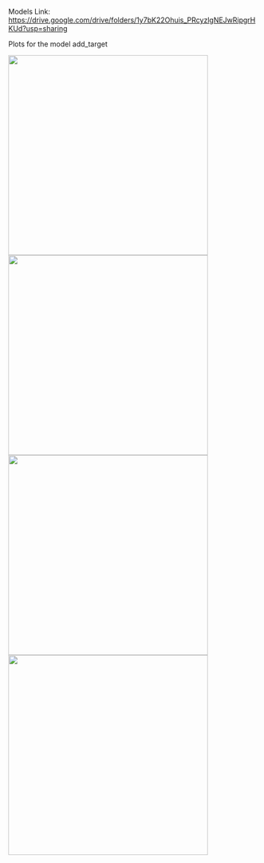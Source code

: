 Models Link: https://drive.google.com/drive/folders/1y7bK22Ohuis_PRcyzlgNEJwRipgrHKUd?usp=sharing

Plots for the model add_target 

<div style="display: flex; flex-wrap: wrap;">
  <img src="https://github.com/parthivdholaria/NLP-Project-24/blob/Shreyas/ERC/ERC_Utterance_Level/BERT_Embedding/BERTForSequenceClassification/plots/add_target/weighted_f1.png" width="400" />
  <img src="https://github.com/parthivdholaria/NLP-Project-24/blob/Shreyas/ERC/ERC_Utterance_Level/BERT_Embedding/BERTForSequenceClassification/plots/add_target/macro_f1.png" width="400" />
  <img src="https://github.com/parthivdholaria/NLP-Project-24/blob/Shreyas/ERC/ERC_Utterance_Level/BERT_Embedding/BERTForSequenceClassification/plots/add_target/loss.png" width="400" />
  <img src="https://github.com/parthivdholaria/NLP-Project-24/blob/Shreyas/ERC/ERC_Utterance_Level/BERT_Embedding/BERTForSequenceClassification/plots/add_target/accuracy.png" width="400" />
</div>
